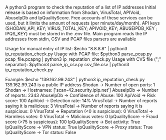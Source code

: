 A python3 program to check the reputation of a list of IP addresses Initial release is based on information from Shodan, VirusTotal, APIVoid, AbuseIpDb and IpQualityScore. 
Free accounts of these services can be used, but it limits the amount of requests (per minute/day/month). 
API keys (SHODAN_API_KEY; VIRUS_TOTAL_KEY; APIVOID_KEY; ABUSEIPDB_KEY ; IPQS_KEY) must be stored in the .env file. 
Main program reads the IP addresses from stdin, CSV and PCAP files parsers are available

Usage for manual entry of IP list: $echo "8.8.8.8" | python3 ip_reputation_check.py
Usage with PCAP file: $python3 parse_pcap.py pcap_file.pcapng | python3 ip_reputation_check.py
Usage with CVS file (";" separator): $python3 parse_ip_csv.py csv_file.csv | python3 ip_reputation_check.py

Example:
$echo "139.162.99.243" | python3 ip_reputation_check.py
139.162.99.243 is a public IP address
Shodan           -> Number of open ports: 1
Shodan           -> Hostnames: ['scan-42.security.ipip.net']
AbuseIpDb        -> Number of reports: 2343
AbuseIpDb        -> Confidence of Abuse: 100
ApiVoid          -> Risk score: 100
ApiVoid          -> Detection rate: 14%
VirusTotal       -> Number of reports saying it is malicious: 3
VirusTotal       -> Number of reports saying it is suspicious: 0
VirusTotal       -> Reputation (<0 is suspicious): 0
VirusTotal       -> Harmless votes: 0
VirusTotal       -> Malicious votes: 0
IpQualityScore   -> Fraud score (>75 is suspicious): 100
IpQualityScore   -> Bot activity: True
IpQualityScore   -> VPN status: True
IpQualityScore   -> Proxy status: True
IpQualityScore   -> Tor status: False
